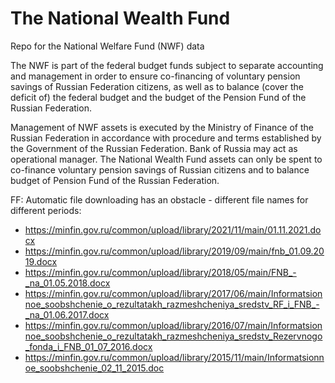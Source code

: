 # The National Wealth Fund 

Repo for the National Welfare Fund (NWF) data

The NWF is part of the federal budget funds subject to separate accounting and management in order to ensure co-financing of voluntary pension savings of Russian Federation citizens, as well as to balance (cover the deficit of) the federal budget and the budget of the Pension Fund of the Russian Federation.


Management of NWF assets is executed by the Ministry of Finance of the Russian Federation in accordance with procedure and terms established by the Government of the Russian Federation. Bank of Russia may act as operational manager. The National Wealth Fund assets can only be spent to co-finance voluntary pension savings of Russian citizens and to balance budget of Pension Fund of the Russian Federation.


FF: Automatic file downloading has an obstacle - different file names for different periods:
* https://minfin.gov.ru/common/upload/library/2021/11/main/01.11.2021.docx
* https://minfin.gov.ru/common/upload/library/2019/09/main/fnb_01.09.2019.docx
* https://minfin.gov.ru/common/upload/library/2018/05/main/FNB_-_na_01.05.2018.docx
* https://minfin.gov.ru/common/upload/library/2017/06/main/Informatsionnoe_soobshchenie_o_rezultatakh_razmeshcheniya_sredstv_RF_i_FNB_-_na_01.06.2017.docx
* https://minfin.gov.ru/common/upload/library/2016/07/main/Informatsionnoe_soobshchenie_o_rezultatakh_razmeshcheniya_sredstv_Rezervnogo_fonda_i_FNB_01_07_2016.docx
* https://minfin.gov.ru/common/upload/library/2015/11/main/Informatsionnoe_soobshchenie_02_11_2015.doc